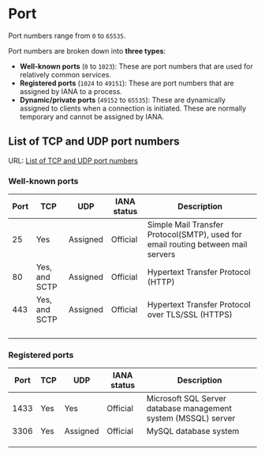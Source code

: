 # Port

Port numbers range from `0` to `65535`.

Port numbers are broken down into **three types**:

- **Well-known ports** (`0` to `1023`): These are port numbers that are used for relatively common services.
- **Registered ports** (`1024` to `49151`): These are port numbers that are assigned by IANA to a process.
- **Dynamic/private ports** (`49152` to `65535`): These are dynamically assigned to clients when a connection is initiated. These are normally temporary and cannot be assigned by IANA.


## List of TCP and UDP port numbers

URL: [List of TCP and UDP port numbers](https://en.wikipedia.org/wiki/List_of_TCP_and_UDP_port_numbers)

### Well-known ports

| Port | TCP           | UDP      | IANA status | Description                                                  |
| ---- | ------------- | -------- | ----------- | ------------------------------------------------------------ |
| 25   | Yes           | Assigned | Official    | Simple Mail Transfer Protocol(SMTP), used for email routing between mail servers |
| 80   | Yes, and SCTP | Assigned | Official    | Hypertext Transfer Protocol (HTTP)                           |
| 443  | Yes, and SCTP | Assigned | Official    | Hypertext Transfer Protocol over TLS/SSL (HTTPS)             |
|      |               |          |             |                                                              |
|      |               |          |             |                                                              |
|      |               |          |             |                                                              |
|      |               |          |             |                                                              |

### Registered ports

| Port | TCP  | UDP      | IANA status | Description                                                  |
| ---- | ---- | -------- | ----------- | ------------------------------------------------------------ |
| 1433 | Yes  | Yes      | Official    | Microsoft SQL Server database management system (MSSQL) server |
| 3306 | Yes  | Assigned | Official    | MySQL database system                                        |
|      |      |          |             |                                                              |
|      |      |          |             |                                                              |
|      |      |          |             |                                                              |

